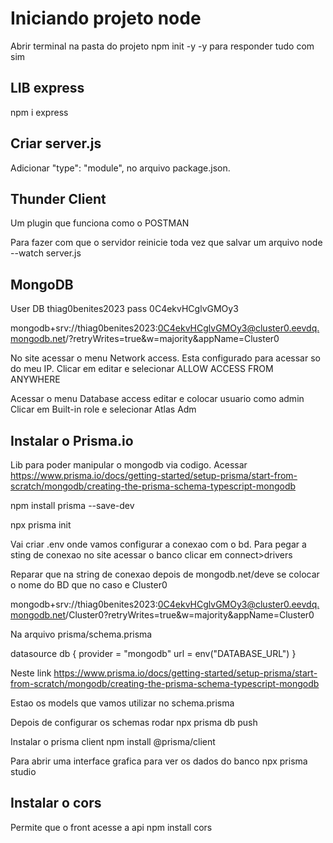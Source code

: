# Iniciando projeto node
Abrir terminal na pasta do projeto
npm init -y 
-y para responder tudo com sim

## LIB express
npm i express

## Criar server.js
Adicionar "type": "module", no arquivo package.json.

## Thunder Client
Um plugin que funciona como o POSTMAN

Para fazer com que o servidor reinicie toda vez que salvar um arquivo
node --watch server.js

## MongoDB
User DB
thiag0benites2023
pass
0C4ekvHCglvGMOy3

mongodb+srv://thiag0benites2023:0C4ekvHCglvGMOy3@cluster0.eevdq.mongodb.net/?retryWrites=true&w=majority&appName=Cluster0

No site acessar o menu Network access. Esta configurado para acessar so do meu IP.
Clicar em editar e selecionar ALLOW ACCESS FROM ANYWHERE

Acessar o menu Database access editar e colocar usuario como admin
Clicar em
Built-in role e selecionar Atlas Adm

## Instalar o Prisma.io
Lib para poder manipular o mongodb via codigo.
Acessar
https://www.prisma.io/docs/getting-started/setup-prisma/start-from-scratch/mongodb/creating-the-prisma-schema-typescript-mongodb

npm install prisma --save-dev

 npx prisma init

 Vai criar .env onde vamos configurar a conexao com o bd.
 Para pegar a sting de conexao no site acessar o banco clicar em connect>drivers

 Reparar que na string de conexao depois de mongodb.net/deve se colocar o nome do BD que no caso e Cluster0

 mongodb+srv://thiag0benites2023:0C4ekvHCglvGMOy3@cluster0.eevdq.mongodb.net/Cluster0?retryWrites=true&w=majority&appName=Cluster0

 Na arquivo prisma/schema.prisma

 datasource db {
  provider = "mongodb"
  url      = env("DATABASE_URL")
}

Neste link https://www.prisma.io/docs/getting-started/setup-prisma/start-from-scratch/mongodb/creating-the-prisma-schema-typescript-mongodb

Estao os models que vamos utilizar no schema.prisma

Depois de configurar os schemas rodar 
npx prisma db push

Instalar o prisma client
npm install @prisma/client

Para abrir uma interface grafica para ver os dados do banco
npx prisma studio

## Instalar o cors
Permite que o front acesse a api
npm install cors